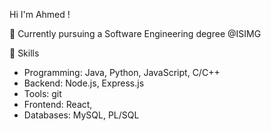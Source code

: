 Hi I'm Ahmed !

📔 Currently pursuing a Software Engineering degree @ISIMG

🚀 Skills
  - Programming: Java, Python, JavaScript, C/C++
  - Backend: Node.js, Express.js
  - Tools: git
  - Frontend: React,
  - Databases:  MySQL, PL/SQL
